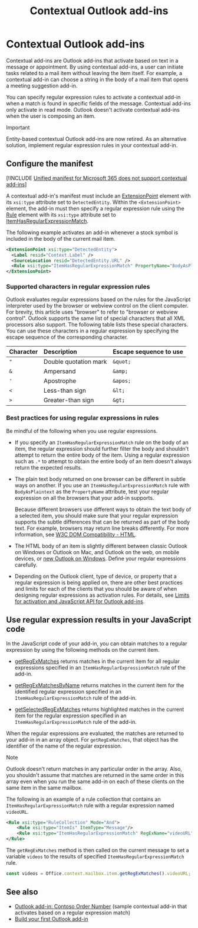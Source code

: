 ﻿---
title: Contextual Outlook add-ins
description: Initiate tasks related to a message without leaving the message itself to result in an easier and richer user experience.
ms.date: 10/30/2025
ms.localizationpriority: medium
---

# Contextual Outlook add-ins

Contextual add-ins are Outlook add-ins that activate based on text in a message or appointment. By using contextual add-ins, a user can initiate tasks related to a mail item without leaving the item itself. For example, a contextual add-in can choose a string in the body of a mail item that opens a meeting suggestion add-in.

You can specify regular expression rules to activate a contextual add-in when a match is found in specific fields of the message. Contextual add-ins only activate in read mode. Outlook doesn't activate contextual add-ins when the user is composing an item.

> [!IMPORTANT]
> Entity-based contextual Outlook add-ins are now retired. As an alternative solution, implement regular expression rules in your contextual add-in.

## Configure the manifest

[!INCLUDE [Unified manifest for Microsoft 365 does not support contextual add-ins](../includes/json-manifest-outlook-contextual-not-supported.md)]

A contextual add-in's manifest must include an [ExtensionPoint](/javascript/api/manifest/extensionpoint#detectedentity) element with its `xsi:type` attribute set to `DetectedEntity`. Within the `<ExtensionPoint>` element, the add-in must then specify a regular expression rule using the [Rule](/javascript/api/manifest/rule) element with its `xsi:type` attribute set to [ItemHasRegularExpressionMatch](/javascript/api/manifest/rule#itemhasregularexpressionmatch-rule).

The following example activates an add-in whenever a stock symbol is included in the body of the current mail item.

```xml
<ExtensionPoint xsi:type="DetectedEntity">
  <Label resid="Context.Label" />
  <SourceLocation resid="DetectedEntity.URL" />
  <Rule xsi:type="ItemHasRegularExpressionMatch" PropertyName="BodyAsPlaintext" RegExName="TickerSymbols" RegExValue="\b(NYSE|NASDAQ|AMEX):\s*[A-Za-z]+\b" />
</ExtensionPoint>
```

### Supported characters in regular expression rules

Outlook evaluates regular expressions based on the rules for the JavaScript interpreter used by the browser or webview control on the client computer. For brevity, this article uses "browser" to refer to "browser or webview control". Outlook supports the same list of special characters that all XML processors also support. The following table lists these special characters. You can use these characters in a regular expression by specifying the escape sequence of the corresponding character.

|Character|Description|Escape sequence to use|
|:-----|:-----|:-----|
|`"`|Double quotation mark|`&quot;`|
|`&`|Ampersand|`&amp;`|
|`'`|Apostrophe|`&apos;`|
|`<`|Less-than sign|`&lt;`|
|`>`|Greater-than sign|`&gt;`|

### Best practices for using regular expressions in rules

Be mindful of the following when you use regular expressions.

- If you specify an `ItemHasRegularExpressionMatch` rule on the body of an item, the regular expression should further filter the body and shouldn't attempt to return the entire body of the item. Using a regular expression such as `.*` to attempt to obtain the entire body of an item doesn't always return the expected results.
- The plain text body returned on one browser can be different in subtle ways on another. If you use an `ItemHasRegularExpressionMatch` rule with `BodyAsPlaintext` as the `PropertyName` attribute, test your regular expression on all the browsers that your add-in supports.

    Because different browsers use different ways to obtain the text body of a selected item, you should make sure that your regular expression supports the subtle differences that can be returned as part of the body text. For example, browsers may return line breaks differently. For more information, see [W3C DOM Compatibility - HTML](https://quirksmode.org/dom/html/).

- The HTML body of an item is slightly different between classic Outlook on Windows or Outlook on Mac, and Outlook on the web, on mobile devices, or [new Outlook on Windows](https://support.microsoft.com/office/656bb8d9-5a60-49b2-a98b-ba7822bc7627). Define your regular expressions carefully.

- Depending on the Outlook client, type of device, or property that a regular expression is being applied on, there are other best practices and limits for each of the clients that you should be aware of when designing regular expressions as activation rules. For details, see [Limits for activation and JavaScript API for Outlook add-ins](limits-for-activation-and-javascript-api-for-outlook-add-ins.md).

## Use regular expression results in your JavaScript code

In the JavaScript code of your add-in, you can obtain matches to a regular expression by using the following methods on the current item.

- [getRegExMatches](/javascript/api/requirement-sets/outlook/preview-requirement-set/office.context.mailbox.item#methods) returns matches in the current item for all regular expressions specified in an `ItemHasRegularExpressionMatch` rule of the add-in.

- [getRegExMatchesByName](/javascript/api/requirement-sets/outlook/preview-requirement-set/office.context.mailbox.item#methods) returns matches in the current item for the identified regular expression specified in an `ItemHasRegularExpressionMatch` rule of the add-in.

- [getSelectedRegExMatches](/javascript/api/requirement-sets/outlook/preview-requirement-set/office.context.mailbox.item#methods) returns highlighted matches in the current item for the regular expression specified in an `ItemHasRegularExpressionMatch` rule of the add-in.

When the regular expressions are evaluated, the matches are returned to your add-in in an array object. For `getRegExMatches`, that object has the identifier of the name of the regular expression.

> [!NOTE]
> Outlook doesn't return matches in any particular order in the array. Also, you shouldn't assume that matches are returned in the same order in this array even when you run the same add-in on each of these clients on the same item in the same mailbox.

The following is an example of a rule collection that contains an `ItemHasRegularExpressionMatch` rule with a regular expression named `videoURL`.

```XML
<Rule xsi:type="RuleCollection" Mode="And">
    <Rule xsi:type="ItemIs" ItemType="Message"/>
    <Rule xsi:type="ItemHasRegularExpressionMatch" RegExName="videoURL" RegExValue="http://www\.youtube\.com/watch\?v=[a-zA-Z0-9_-]{11}" PropertyName="BodyAsPlaintext"/>
</Rule>
```

The `getRegExMatches` method is then called on the current message to set a variable `videos` to the results of specified `ItemHasRegularExpressionMatch` rule.

```js
const videos = Office.context.mailbox.item.getRegExMatches().videoURL;
```

## See also

- [Outlook add-in: Contoso Order Number](https://github.com/OfficeDev/Outlook-Add-In-Contextual-Regex) (sample contextual add-in that activates based on a regular expression match)
- [Build your first Outlook add-in](../quickstarts/outlook-quickstart-yo.md)
